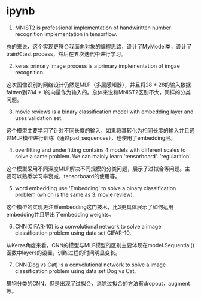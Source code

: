 # ipynb
1. MNIST2 is professional implementation of handwiritten number recognition implementation in tensorflow.

总的来说，这个实现更符合我面向对象的编程思路，设计了MyModel类，设计了train和test process，然后在五次迭代中进行学习。


2. keras primary image process is a primary implementation of imgae recognition. 

这次图像识别的网络设计仍然是MLP（多层感知器），并且将28 \* 28的输入数据faltten到784 \* 1的向量作为输入的。总体来说和MNIST2区别不大，同样的分类问题。


3. movie reviews is a binary classification model with embedding layer and uses validation set.

这个模型主要学习了针对不同长度的输入，如果将其转化为相同长度的输入并且通过MLP模型进行训练（通过pad_sequences），也使用了embedding层。


4. overfitting and underfitting contains 4 models with different scales to solve a same problem. We can mainly learn 'tensorboard'. 'regularition'.

这个模型采用不同深度MLP解决不同规模的分类问题，展示了过拟合等问题。主要可以熟悉学习率衰减，tensorboard的使用等。

5. word embedding use 'Embedding' to solve a binary classification problem (which is the same as 3. movie review).

这个模型的实现更注重embedding这门技术，比3更具体展示了如何运用embedding并且导出了embedding weights。

6. CNN(CIFAR-10) is a convolutional network to solve a image classification problem using data set CIFAR-10. 

从Keras角度来看，CNN的模型与MLP模型的区别主要体现在model.Sequential()函数中layers的设置，训练过程的时间明显变长。

7. CNN(Dog vs Cat) is a convolutional network to solve a image classification problem using data set Dog vs Cat.

猫狗分类的CNN，但是出现了过拟合，消除过拟合的方法有dropout，augment等。

